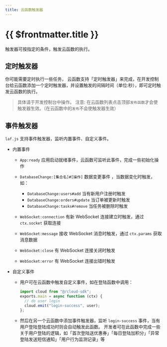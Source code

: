 ```yaml
---
title: 云函数触发器
---
```


# {{ $frontmatter.title }}

触发器可按指定的条件，触发云函数的执行。

## 定时触发器

你可能需要定时执行一些任务， 云函数支持「定时触发器」来完成，在开发控制台给云函数添加一个定时触发器，并设置触发的间隔时间（单位:秒），即可定时触发云函数的执行。

> 具体请于开发控制台中操作。
> 注意: 在云函数列表点击顶部`发布函数`才会使触发器生效。（在云函数中的`发布`不会使触发器生效）

## 事件触发器

`laf.js` 支持事件触发器，监听内置事件、自定义事件。

- 内置事件

  - `App:ready` 应用启动就绪事件，云函数可监听此事件，完成一些初始化操作
  - `DatabaseChange:[集合名]#[操作]` 数据变更事件 ，当数据变化时触发，如：

    - `DatabaseChange:users#add` 当有新用户注册时触发
    - `DatabaseChange:orders#update` 当订单被更新时触发
    - `DatabaseChange:tasks#remove` 当任务被删除时触发

  - `WebSocket:connection` 有新 WebSocket 连接建立时触发，通过 `ctx.socket` 获取连接
  - `WebSocket:message` 接收 WebSocket 消息时触发，通过 `ctx.params` 获取消息数据
  - `WebSocket:close` 有 WebSocket 连接关闭时触发
  - `WebSocket:error` 有 WebSocket 连接出错时触发

- 自定义事件
  - 用户可在云函数中触发自定义事件，如在登陆函数中调用：
    ```ts
    import cloud from "@/cloud-sdk";
    exports.main = async function (ctx) {
      // do user login
      cloud.emit("login-success", user);
    };
    ```
  - 然后在另一个云函数中添加事件触发器，监听 `login-success` 事件，当有用户登陆登陆成功时则会自动触发此函数。
    开发者可在此函数中完成一些关于用户登陆的逻辑，如「首次登陆送优惠券」「每日登陆加积分」「异常登陆发送短信通知」「用户行为监测记录」等
